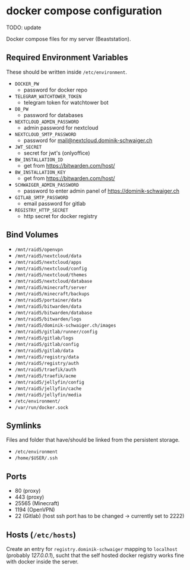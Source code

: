 # docker compose configuration

TODO: update

Docker compose files for my server (Beaststation).

## Required Environment Variables

These should be written inside `/etc/environment`.

- `DOCKER_PW`
  - password for docker repo
- `TELEGRAM_WATCHTOWER_TOKEN`
  - telegram token for watchtower bot
- `DB_PW`
  - password for databases
- `NEXTCLOUD_ADMIN_PASSWORD`
  - admin password for nextcloud
- `NEXTCLOUD_SMTP_PASSWORD`
  - password for <mail@nextcloud.dominik-schwaiger.ch>
- `JWT_SECRET`
  - secret for jwt's (onlyoffice)
- `BW_INSTALLATION_ID`
  - get from <https://bitwarden.com/host/>
- `BW_INSTALLATION_KEY`
  - get from <https://bitwarden.com/host/>
- `SCHWAIGER_ADMIN_PASSWORD`
  - password to enter admin panel of <https://dominik-schwaiger.ch>
- `GITLAB_SMTP_PASSWORD`
  - email password for gitlab
- `REGISTRY_HTTP_SECRET`
  - http secret for docker registry

## Bind Volumes

- `/mnt/raid5/openvpn`
- `/mnt/raid5/nextcloud/data`
- `/mnt/raid5/nextcloud/apps`
- `/mnt/raid5/nextcloud/config`
- `/mnt/raid5/nextcloud/themes`
- `/mnt/raid5/nextcloud/database`
- `/mnt/raid5/minecraft/server`
- `/mnt/raid5/minecraft/backups`
- `/mnt/raid5/portainer/data`
- `/mnt/raid5/bitwarden/data`
- `/mnt/raid5/bitwarden/database`
- `/mnt/raid5/bitwarden/logs`
- `/mnt/raid5/dominik-schwaiger.ch/images`
- `/mnt/raid5/gitlab/runner/config`
- `/mnt/raid5/gitlab/logs`
- `/mnt/raid5/gitlab/config`
- `/mnt/raid5/gitlab/data`
- `/mnt/raid5/registry/data`
- `/mnt/raid5/registry/auth`
- `/mnt/raid5/traefik/auth`
- `/mnt/raid5/traefik/acme`
- `/mnt/raid5/jellyfin/config`
- `/mnt/raid5/jellyfin/cache`
- `/mnt/raid5/jellyfin/media`
- `/etc/environment/`
- `/var/run/docker.sock`

## Symlinks

Files and folder that have/should be linked from the persistent storage.

- `/etc/environment`
- `/home/$USER/.ssh`

## Ports

- 80 (proxy)
- 443 (proxy)
- 25565 (Minecraft)
- 1194 (OpenVPN)
- 22 (Gitlab) (host ssh port has to be changed -> currently set to 2222)

## Hosts (`/etc/hosts`)

Create an entry for `registry.dominik-schwaiger` mapping to `localhost` (probably *127.0.0.1*), sucht that the self hosted docker registry works fine with docker inside the server.
